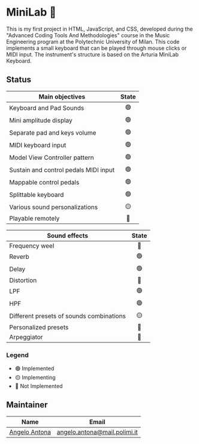 # MiniLab 🎹

This is my first project in HTML, JavaScript, and CSS, developed during the "Advanced Coding Tools And Methodologies" course in the Music Engineering program at the Polytechnic University of Milan. 
This code implements a small keyboard that can be played through mouse clicks or MIDI input. The instrument's structure is based on the Arturia MiniLab Keyboard.

## Status
| Main objectives                           | State           |
| ----------------------------------------- |:---------------:|
| Keyboard and Pad Sounds                   | :green_circle:  |
| Mini amplitude display                    | :green_circle:  |
| Separate pad and keys volume              | :green_circle:  |
| MIDI keyboard input                       | :green_circle:  |
| Model View Controller pattern             | :green_circle:  |
| Sustain and control pedals MIDI input     | :green_circle:  |
| Mappable control pedals                   | :green_circle:  |
| Splittable keyboard                       | :green_circle:  |
| Various sound personalizations            | :yellow_circle: |
| Playable remotely                         | :red_circle:    |

| Sound effects                             | State           |
| ----------------------------------------- |:---------------:|
| Frequency weel                            | :red_circle:    |
| Reverb                                    | :green_circle:  |
| Delay                                     | :green_circle:  |
| Distortion                                | :red_circle:    |
| LPF                                       | :green_circle:  |
| HPF                                       | :green_circle:  |
| Different presets of sounds combinations  | :yellow_circle: |
| Personalized presets                      | :red_circle:    |
| Arpeggiator                               | :red_circle:    |

### Legend
- :green_circle: Implemented
- :yellow_circle: Implementing
- :red_circle: Not Implemented


## Maintainer
| Name                                                  | Email                         |
| ----------------------------------------------------- |:-----------------------------:|
| [Angelo Antona](https://github.com/AngeloAntona)      | angelo.antona@mail.polimi.it  | 
